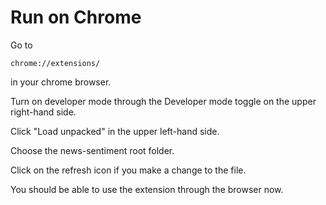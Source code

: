 # Run on Chrome
Go to
```
chrome://extensions/
```

in your chrome browser.

Turn on developer mode through the Developer mode toggle on the upper right-hand side.

Click "Load unpacked" in the upper left-hand side.

Choose the news-sentiment root folder.

Click on the refresh icon if you make a change to the file.

You should be able to use the extension through the browser now.


